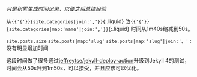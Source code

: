 *只是积累生成时间记录，以便之后总结经验*

从`{{'{'}}{site.categories|join:','}}`{:.liquid}
改`{{'{'}}{site.categories|map:'name'|join:','}}`{:.liquid}
时间从1m40s缩减到50s。

`site.posts.size`
`site.posts|map:'slug'`
`site.posts|map:'slug'|join:'、'`
: 没有明显增加时间

这段时间做了很多通过[jeffreytse/jekyll-deploy-action](https://github.com/jeffreytse/jekyll-deploy-action)升级到Jekyll 4的测试，
时间会从50s升到1m50s，可以接受，并且应该可以优化。
